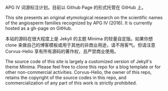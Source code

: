 APG IV 词源标注计划。目前以 Github Page 的形式托管在 GitHub 上。

This site presents an original etymological research on the scientific names of the angiosperm families recognized by APG IV (2016). It is currently hosted as a gh-page on GitHub.

本站的源码在很大程度上是 Jekyll 的主题 Minima 的轻量自定版。如果你想 clone 来做自己的博客模板或用于其他的非商业用途，请不用客气。但请注意 Corvus-Helio 享有所有源码的著作权，且严禁商业使用。

The source code of this site is largely a customized version of Jekyll's theme Minima. Please feel free to clone this repo for a blog template or for other non-commercial activities. Corvus-Helio, the owner of this repo, retains the copyright of the source codes in this repo, and commercialization of any part of this work is strictly prohibited.
